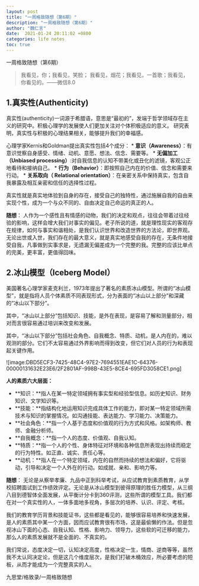 ```yaml
---
layout: post
title: "一周格致随想（第6期）"
description: "一周格致随想（第6期）"
author: "魏仁言"
date:  2021-01-24 20:11:02 +0800
categories: life notes
toc: true
---
```


一周格致随想（第6期）
> 我看见，你；我看见，笑脸； 我看见，烟花；我看见，一首歌；我看见，你看见的。——微信8.0

## 1.真实性(Authenticity)
真实性(authenticity)一词源于希腊语，意思是“最初的”，发端于哲学领域存在主义的研究中。积极心理学的发展使人们更加关注对个体积极适应的意义。 研究表明，真实性与积极的心理结果相关，能够提升我们的幸福感。

心理学家Kernis和Goldman提出真实性包括4个成分：
	* **意识（Awareness）**：有意识觉察自身感受、情绪、动机、意愿、想法、信念、需要等。
	* **无偏加工（Unbiased processing）**:对自我信息的认知不带美化或丑化的滤镜，客观公正地看待和接纳自己。
	* **行为（Behavior）**：即按照自己内在的价值、信念和需要来行动。
	* **关系取向（ Relational orientation）**：在亲密关系中保持真实，包含自我暴露及相互亲密和信任的选择性过程。

真实性就是真实地体验到自身的存在，接受自己的独特性，通过施展自我的自由来实现个性，成为一个与众不同的、自由决定自己命运的真正的人。

**随想**： 人作为一个感性且有情感的动物，我们的决定和观点，往往会带着过往经验的影响，这样会增大我们对事实的偏见。老子所说的道，就是理性现实的客观存在规律，如何与事实和谐相处，是我们认识世界和改造世界的方法论，即世界观。无论出世或入世，我们存在的最大意义，就是真实地感受自我的存在，无条件地接受自我，凡事做到实事求是，无遗漏无偏差成为一个完整的我。完整的应该比单点的完美，更丰富，更值得回味。


## 2.冰山模型（Iceberg Model）
美国著名心理学家麦克利兰，1973年提出了著名的素质冰山模型。所谓的“冰山模型”，就是指将人员个体素质不同表现形式，分为表面的“冰山以上部分”和深藏的“冰山以下部分”。

其中，“冰山以上部分”包括知识、技能，是外在表现，是容易了解和测量部分，相对而言很容易通过培训来改变和发展。

其中，“冰山以下部分”包括社会角色、自我概念、特质、动机，是人内在的，难以观测的部分。它们不太容易通过外界影响而得到改变，但它们对人员的行为和表现起关键作用。

![image:DBD5ECF3-7425-48C4-97E2-7694551EAE1C-64376-00000131632E23E6/2F2801AF-998B-43E5-8CE4-695FD3058CE1.png]

**人的素质六大层面：**

* **知识：**指人在某一特定领域拥有事实型和经验型信息。如历史知识、财务知识、文学知识等。
* **技能：**指结构化地运用知识完成具体工作的能力，即对某一特定领域所需技术与知识的掌握情况。如沟通技能、表达能力、学习能力、决策能力。
* **社会角色：**指一个人基于态度和价值观的行为方式和风格。如架构师、教师、金融分析师。
* **自我概念：**指一个人的态度、价值观、自我认知。
* **特质：**指一个人的个性、身体特征对环境和各种信息所表现出持续而稳定的行为特性。如正直、诚实、责任心等。
* **动机：**指人在一个特定领域，内在的自然而持续的想法和偏好，它将驱动，引导和决定一个人外在的行动。如成就、亲和、影响力等。

**随想**： 无论是从察举孝廉、九品中正到科举考试，从应试教育到素质教育，从学校招聘面试到工作绩效评定。无论是从冰山模型到彼得原理的胜任力模型，从三纲八目到德智体全面发展，从平衡计分卡到360评测，这些所谓的模型工具。我们都在对一个真实性的人，一体多面地多视角，多层次的培养、认识、评定、考核。

我们的教育学历背景和技能证书，这些都是看见的，能够很容易培养和快速发展，是人的素质其中某一个方面，因而应试教育很有市场，这是最偷懒的作法。但是忽视冰山下面的心态、自我认知、性格、影响力、领导力，这些软的可迁移的能力，那么人的素质发展就不是全面的、不真实的。

我们常说，态度决定一切，认知决定高度，性格决定一生，情商、逆商等等，虽然我不太认同决定论，但是这几个维度层次，是我们打破木桶效应，所必要考虑的短板，从而才能成为一个完整真实的人。

九思堂/格致录/一周格致随想